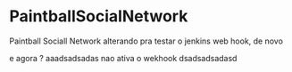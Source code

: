 # PaintballSocialNetwork
Paintball Sociall Network
alterando pra testar o jenkins web hook, de novo

e agora ?
aaadsadsadas
nao ativa o wekhook
dsadsadsadasd
